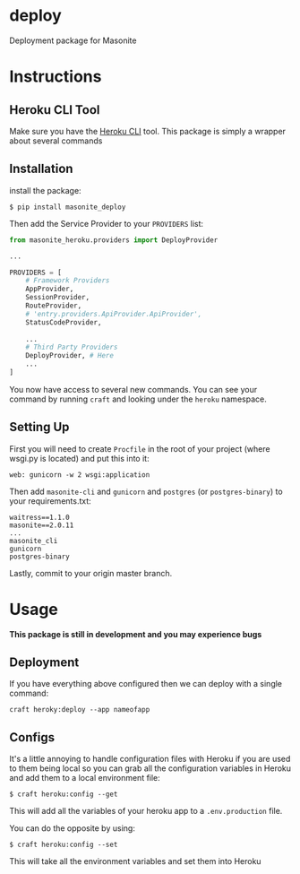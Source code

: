# deploy
Deployment package for Masonite

# Instructions

## Heroku CLI Tool

Make sure you have the [Heroku CLI](https://devcenter.heroku.com/articles/heroku-cli) tool. This package is simply a wrapper about several commands

## Installation

install the package:

```
$ pip install masonite_deploy
```

Then add the Service Provider to your `PROVIDERS` list:

```python
from masonite_heroku.providers import DeployProvider

...

PROVIDERS = [
    # Framework Providers
    AppProvider,
    SessionProvider,
    RouteProvider,
    # 'entry.providers.ApiProvider.ApiProvider',
    StatusCodeProvider,
    
    ...
    # Third Party Providers
    DeployProvider, # Here
    ...
]
```

You now have access to several new commands. You can see your command by running `craft` and looking under the `heroku` namespace.

## Setting Up

First you will need to create `Procfile` in the root of your project (where wsgi.py is located) and put this into it:

```
web: gunicorn -w 2 wsgi:application
```

Then add `masonite-cli` and `gunicorn` and `postgres` (or `postgres-binary`) to your requirements.txt:

```
waitress==1.1.0
masonite==2.0.11
...
masonite_cli
gunicorn
postgres-binary
```

Lastly, commit to your origin master branch.

# Usage

**This package is still in development and you may experience bugs**

## Deployment

If you have everything above configured then we can deploy with a single command:

```
craft heroky:deploy --app nameofapp
```

## Configs

It's a little annoying to handle configuration files with Heroku if you are used to them being local so you can grab all the configuration variables
in Heroku and add them to a local environment file:

```
$ craft heroku:config --get
```

This will add all the variables of your heroku app to a `.env.production` file.

You can do the opposite by using:


```
$ craft heroku:config --set
```

This will take all the environment variables and set them into Heroku
